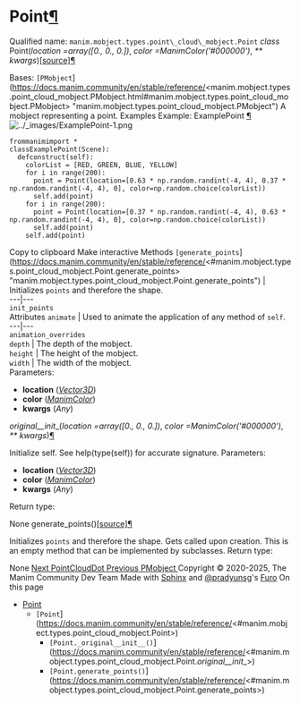 # Point[¶](https://docs.manim.community/en/stable/reference/<#point> "Link to this heading")
Qualified name: `manim.mobject.types.point\_cloud\_mobject.Point`
_class_ Point(_location =array([0., 0., 0.])_, _color =ManimColor('#000000')_, _** kwargs_)[[source]](https://docs.manim.community/en/stable/reference/<../_modules/manim/mobject/types/point_cloud_mobject.html#Point>)[¶](https://docs.manim.community/en/stable/reference/<#manim.mobject.types.point_cloud_mobject.Point> "Link to this definition")
    
Bases: `[PMobject`](https://docs.manim.community/en/stable/reference/<manim.mobject.types.point_cloud_mobject.PMobject.html#manim.mobject.types.point_cloud_mobject.PMobject> "manim.mobject.types.point_cloud_mobject.PMobject")
A mobject representing a point.
Examples
Example: ExamplePoint [¶](https://docs.manim.community/en/stable/reference/<#examplepoint>)
![../_images/ExamplePoint-1.png](https://docs.manim.community/en/stable/_images/ExamplePoint-1.png)
```
frommanimimport *
classExamplePoint(Scene):
  defconstruct(self):
    colorList = [RED, GREEN, BLUE, YELLOW]
    for i in range(200):
      point = Point(location=[0.63 * np.random.randint(-4, 4), 0.37 * np.random.randint(-4, 4), 0], color=np.random.choice(colorList))
      self.add(point)
    for i in range(200):
      point = Point(location=[0.37 * np.random.randint(-4, 4), 0.63 * np.random.randint(-4, 4), 0], color=np.random.choice(colorList))
      self.add(point)
    self.add(point)

```
Copy to clipboard
Make interactive
Methods
`[generate_points`](https://docs.manim.community/en/stable/reference/<#manim.mobject.types.point_cloud_mobject.Point.generate_points> "manim.mobject.types.point_cloud_mobject.Point.generate_points") | Initializes `points` and therefore the shape.  
---|---  
`init_points`  
Attributes
`animate` | Used to animate the application of any method of `self`.  
---|---  
`animation_overrides`  
`depth` | The depth of the mobject.  
`height` | The height of the mobject.  
`width` | The width of the mobject.  
Parameters:
    
  * **location** ([_Vector3D_](https://docs.manim.community/en/stable/reference/<manim.typing.html#manim.typing.Vector3D> "manim.typing.Vector3D"))
  * **color** ([_ManimColor_](https://docs.manim.community/en/stable/reference/<manim.utils.color.core.ManimColor.html#manim.utils.color.core.ManimColor> "manim.utils.color.core.ManimColor"))
  * **kwargs** (_Any_)


_original__init__(_location =array([0., 0., 0.])_, _color =ManimColor('#000000')_, _** kwargs_)[¶](https://docs.manim.community/en/stable/reference/<#manim.mobject.types.point_cloud_mobject.Point._original__init__> "Link to this definition")
    
Initialize self. See help(type(self)) for accurate signature.
Parameters:
    
  * **location** ([_Vector3D_](https://docs.manim.community/en/stable/reference/<manim.typing.html#manim.typing.Vector3D> "manim.typing.Vector3D"))
  * **color** ([_ManimColor_](https://docs.manim.community/en/stable/reference/<manim.utils.color.core.ManimColor.html#manim.utils.color.core.ManimColor> "manim.utils.color.core.ManimColor"))
  * **kwargs** (_Any_)


Return type:
    
None
generate_points()[[source]](https://docs.manim.community/en/stable/reference/<../_modules/manim/mobject/types/point_cloud_mobject.html#Point.generate_points>)[¶](https://docs.manim.community/en/stable/reference/<#manim.mobject.types.point_cloud_mobject.Point.generate_points> "Link to this definition")
    
Initializes `points` and therefore the shape.
Gets called upon creation. This is an empty method that can be implemented by subclasses.
Return type:
    
None
[ Next PointCloudDot ](https://docs.manim.community/en/stable/reference/<manim.mobject.types.point_cloud_mobject.PointCloudDot.html>) [ Previous PMobject ](https://docs.manim.community/en/stable/reference/<manim.mobject.types.point_cloud_mobject.PMobject.html>)
Copyright © 2020-2025, The Manim Community Dev Team 
Made with [Sphinx](https://docs.manim.community/en/stable/reference/<https:/www.sphinx-doc.org/>) and [@pradyunsg](https://docs.manim.community/en/stable/reference/<https:/pradyunsg.me>)'s [Furo](https://docs.manim.community/en/stable/reference/<https:/github.com/pradyunsg/furo>)
On this page 
  * [Point](https://docs.manim.community/en/stable/reference/<#>)
    * `[Point`](https://docs.manim.community/en/stable/reference/<#manim.mobject.types.point_cloud_mobject.Point>)
      * `[Point._original__init__()`](https://docs.manim.community/en/stable/reference/<#manim.mobject.types.point_cloud_mobject.Point._original__init__>)
      * `[Point.generate_points()`](https://docs.manim.community/en/stable/reference/<#manim.mobject.types.point_cloud_mobject.Point.generate_points>)


